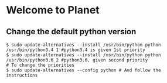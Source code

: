 # Welcome to Planet

## Change the default python version
```
$ sudo update-alternatives --install /usr/bin/python python /usr/bin/python3.4 1 #python3.4 is given 1st priority
$ sudo update-alternatives --install /usr/bin/python python /usr/bin/python3.6 2 #python3.6, given second priority
# To change the priorities
$ sudo update-alternatives --config python # And follow the instructions
```